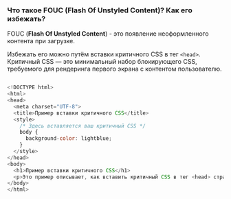 ### Что такое FOUC (Flash Of Unstyled Content)? Как его избежать?

FOUC (**Flash Of Unstyled Content**) - это появление неоформленного контента при загрузке.

Избежать его можно путём вставки критичного CSS в тег `<head>`. Критичный CSS — это минимальный набор блокирующего CSS, требуемого для рендеринга первого экрана с контентом пользователю.  
```

```
```javascript
<!DOCTYPE html>
<html>
<head>
  <meta charset="UTF-8">
  <title>Пример вставки критичного CSS</title>
  <style>
    /* Здесь вставляется ваш критичный CSS */
    body {
      background-color: lightblue;
    }
  </style>
</head>
<body>
  <h1>Пример вставки критичного CSS</h1>
  <p>Это пример описывает, как вставить критичный CSS в тег <head> страницы.</p>
</body>
</html>
```
